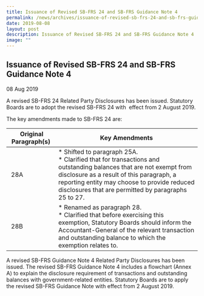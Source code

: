 ```yaml
---
title: Issuance of Revised SB-FRS 24 and SB-FRS Guidance Note 4
permalink: /news/archives/issuance-of-revised-sb-frs-24-and-sb-frs-guidance-note-4/
date: 2019-08-08
layout: post
description: Issuance of Revised SB-FRS 24 and SB-FRS Guidance Note 4
image: ""
---
```

Issuance of Revised SB-FRS 24 and SB-FRS Guidance Note 4
--------------------------------------------------------

08 Aug 2019

A revised SB-FRS 24 Related Party Disclosures has been issued. Statutory Boards are to adopt the revised SB-FRS 24 with  effect from 2 August 2019.

The key amendments made to SB-FRS 24 are:

|  **Original Paragraph(s)** |  **Key Amendments**  |
| --- | --- |
|  28A | *   Shifted to paragraph 25A. <br>*   Clarified that for transactions and outstanding balances that are not exempt from disclosure as a result of this paragraph, a reporting entity may choose to provide reduced disclosures that are permitted by paragraphs 25 to 27. |
|  28B | *   Renamed as paragraph 28. <br>*   Clarified that before exercising this exemption, Statutory Boards should inform the Accountant-General of the relevant transaction and outstanding balance to which the exemption relates to.|

  

A revised SB-FRS Guidance Note 4 Related Party Disclosures has been issued. The revised SB-FRS Guidance Note 4 includes a flowchart (Annex A) to explain the disclosure requirement of transactions and outstanding balances with government-related entities. Statutory Boards are to apply the revised SB-FRS Guidance Note with effect from 2 August 2019.